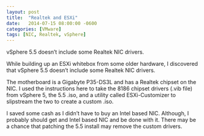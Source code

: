 ```yaml
---
layout: post
title:  "Realtek and ESXi"
date:   2014-07-15 08:00:00 -0600
categories: [VMware]
tags: [NIC, Realtek, vSphere]
---
```


vSphere 5.5 doesn’t include some Realtek NIC drivers.

While building up an ESXi whitebox from some older hardware, I discovered that vSphere 5.5 doesn’t include some Realtek NIC drivers.

The motherboard is a Gigabyte P35-DS3L and has a Realtek chipset on the NIC. I used the instructions here to take the 8186 chipset drivers (.vib file) from vSphere 5, the 5.5 .iso, and a utility called ESXi-Customizer to slipstream the two to create a custom .iso.

I saved some cash as I didn’t have to buy an Intel based NIC. Although, I probably should get and Intel based NIC and be done with it. There may be a chance that patching the 5.5 install may remove the custom drivers.

